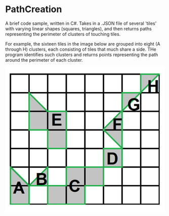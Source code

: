 # PathCreation
A brief code sample, written in C#.  Takes in a .JSON file of several 'tiles' with varying linear shapes (squares, triangles), and then returns paths representing the perimeter of clusters of touching tiles.

For example, the sixteen tiles in the image below are grouped into eight (A through H) clusters, each consisting of tiles that much share a side.  THe program identifies such clusters and returns points representing the path around the perimeter of each cluster.

![Image of tiles](https://raw.githubusercontent.com/jaradhosking/PathCreation/master/tiles.png)
